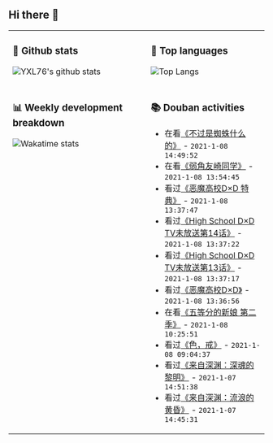 ## Hi there 👋

<table>
<tr>
<td valign="top" width="54%">

### 🔭 Github stats

![YXL76's github stats](https://github-readme-stats.yxl76.vercel.app/api?username=YXL76&count_private=true&show_icons=true&include_all_commits=true&theme=tokyonight&line_height=28)

</td>

<td valign="top" width="46%">

### 🌱 Top languages

![Top Langs](https://github-readme-stats.yxl76.vercel.app/api/top-langs/?username=YXL76&layout=compact&theme=tokyonight&langs_count=10&hide=HTML,CSS,SCSS)

</td>
</tr>
<tr>
<td valign="top" width="54%">

### 📊 Weekly development breakdown

![Wakatime stats](https://github-readme-stats.yxl76.vercel.app/api/wakatime?username=YXL76&layout=compact&theme=tokyonight)


</td>
<td valign="top" width="46%">

### 📚 Douban activities

- 在看[《不过是蜘蛛什么的》](http://movie.douban.com/subject/30267273/) - `2021-1-08 14:49:52`
- 在看[《弱角友崎同学》](http://movie.douban.com/subject/34854975/) - `2021-1-08 13:54:45`
- 看过[《恶魔高校D×D 特典》](http://movie.douban.com/subject/26257424/) - `2021-1-08 13:37:47`
- 看过[《High School D×D TV未放送第14话》](http://movie.douban.com/subject/24743043/) - `2021-1-08 13:37:22`
- 看过[《High School D×D TV未放送第13话》](http://movie.douban.com/subject/19897669/) - `2021-1-08 13:37:17`
- 看过[《恶魔高校D×D》](http://movie.douban.com/subject/11523432/) - `2021-1-08 13:36:56`
- 在看[《五等分的新娘 第二季》](http://movie.douban.com/subject/33436994/) - `2021-1-08 10:25:51`
- 看过[《色，戒》](http://movie.douban.com/subject/1828115/) - `2021-1-08 09:04:37`
- 看过[《来自深渊：深魂的黎明》](http://movie.douban.com/subject/27591193/) - `2021-1-07 14:51:38`
- 看过[《来自深渊：流浪的黄昏》](http://movie.douban.com/subject/30175633/) - `2021-1-07 14:45:31`

</td>
</tr>
</table>

<!--
**YXL76/YXL76** is a ✨ _special_ ✨ repository because its `README.md` (this file) appears on your GitHub profile.

Here are some ideas to get you started:

- 🔭 I’m currently working on ...
- 🌱 I’m currently learning ...
- 👯 I’m looking to collaborate on ...
- 🤔 I’m looking for help with ...
- 💬 Ask me about ...
- 📫 How to reach me: ...
- 😄 Pronouns: ...
- ⚡ Fun fact: ...
-->
